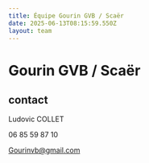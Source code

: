 ```yaml
---
title: Équipe Gourin GVB / Scaër
date: 2025-06-13T08:15:59.550Z
layout: team
---
```


# Gourin GVB / Scaër



## contact 

Ludovic COLLET

06 85 59 87 10

Gourinvb@gmail.com

